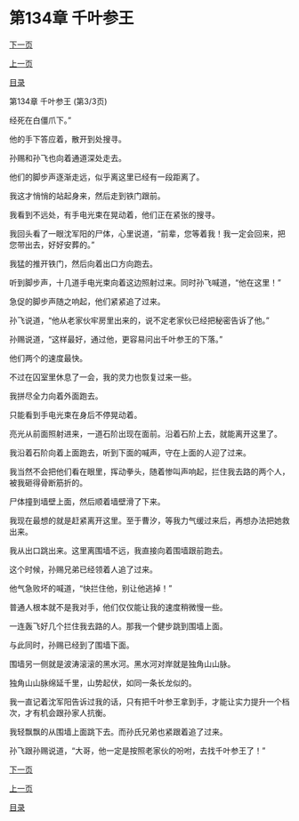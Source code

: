 <h1>第134章    千叶参王</h1>
            <div><p><a href="./0402_%E7%AC%AC135%E7%AB%A0_%E5%AF%BB%E8%BF%B9%E8%BF%BD%E8%B8%AA.md">下一页</a></p><p><a href="./0400_%E7%AC%AC134%E7%AB%A0_%E5%8D%83%E5%8F%B6%E5%8F%82%E7%8E%8B.md">上一页</a></p><p><a href="../">目录</a></p></div>
            <div><p>第134章    千叶参王 (第3/3页)</p><p>经死在白僵爪下。”</p><p>他的手下答应着，散开到处搜寻。</p><p>孙赐和孙飞也向着通道深处走去。</p><p>他们的脚步声逐渐走远，似乎离这里已经有一段距离了。</p><p>我这才悄悄的站起身来，然后走到铁门跟前。</p><p>我看到不远处，有手电光束在晃动着，他们正在紧张的搜寻。</p><p>我回头看了一眼沈军阳的尸体，心里说道，“前辈，您等着我！我一定会回来，把您带出去，好好安葬的。”</p><p>我猛的推开铁门，然后向着出口方向跑去。</p><p>听到脚步声，十几道手电光束向着这边照射过来。同时孙飞喊道，“他在这里！”</p><p>急促的脚步声随之响起，他们紧紧追了过来。</p><p>孙飞说道，“他从老家伙牢房里出来的，说不定老家伙已经把秘密告诉了他。”</p><p>孙赐说道，“这样最好，通过他，更容易问出千叶参王的下落。”</p><p>他们两个的速度最快。</p><p>不过在囚室里休息了一会，我的灵力也恢复过来一些。</p><p>我拼尽全力向着外面跑去。</p><p>只能看到手电光束在身后不停晃动着。</p><p>亮光从前面照射进来，一道石阶出现在面前。沿着石阶上去，就能离开这里了。</p><p>我沿着石阶向着上面跑去，听到下面的喊声，守在上面的人迎了过来。</p><p>我当然不会把他们看在眼里，挥动拳头，随着惨叫声响起，拦住我去路的两个人，被我砸得骨断筋折的。</p><p>尸体撞到墙壁上面，然后顺着墙壁滑了下来。</p><p>我现在最想的就是赶紧离开这里。至于曹汐，等我力气缓过来后，再想办法把她救出来。</p><p>我从出口跳出来。这里离围墙不远，我直接向着围墙跟前跑去。</p><p>这个时候，孙赐兄弟已经领着人追了过来。</p><p>他气急败坏的喊道，“快拦住他，别让他逃掉！”</p><p>普通人根本就不是我对手，他们仅仅能让我的速度稍微慢一些。</p><p>一连轰飞好几个拦住我去路的人。那我一个健步跳到围墙上面。</p><p>与此同时，孙赐已经到了围墙下面。</p><p>围墙另一侧就是波涛滚滚的黑水河。黑水河对岸就是独角山山脉。</p><p>独角山山脉绵延千里，山势起伏，如同一条长龙似的。</p><p>我一直记着沈军阳告诉过我的话，只有把千叶参王拿到手，才能让实力提升一个档次，才有机会跟孙家人抗衡。</p><p>我轻飘飘的从围墙上面跳下去。而孙氏兄弟也紧跟着追了过来。</p><p>孙飞跟孙赐说道，“大哥，他一定是按照老家伙的吩咐，去找千叶参王了！”</p></div>
            <div><p><a href="./0402_%E7%AC%AC135%E7%AB%A0_%E5%AF%BB%E8%BF%B9%E8%BF%BD%E8%B8%AA.md">下一页</a></p><p><a href="./0400_%E7%AC%AC134%E7%AB%A0_%E5%8D%83%E5%8F%B6%E5%8F%82%E7%8E%8B.md">上一页</a></p><p><a href="../">目录</a></p></div>